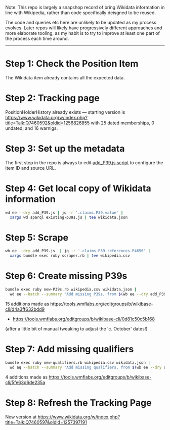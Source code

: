 Note: This repo is largely a snapshop record of bring Wikidata
information in line with Wikipedia, rather than code specifically
deisgned to be reused.

The code and queries etc here are unlikely to be updated as my process
evolves. Later repos will likely have progressively different approaches
and more elaborate tooling, as my habit is to try to improve at least
one part of the process each time around.

---------

Step 1: Check the Position Item
===============================

The Wikidata item already contains all the expected data.

Step 2: Tracking page
=====================

PositionHolderHistory already exists — starting version is
https://www.wikidata.org/w/index.php?title=Talk:Q7460592&oldid=1256826855
with 25 dated memberships, 0 undated; and 16 warnigs.

Step 3: Set up the metadata
===========================

The first step in the repo is always to edit [add_P39.js script](add_P39.js)
to configure the Item ID and source URL.

Step 4: Get local copy of Wikidata information
==============================================

```sh
wd ee --dry add_P39.js | jq -r '.claims.P39.value' |
  xargs wd sparql existing-p39s.js | tee wikidata.json
```

Step 5: Scrape
==============

```sh
wb ee --dry add_P39.js  | jq -r '.claims.P39.references.P4656' |
  xargs bundle exec ruby scraper.rb | tee wikipedia.csv
```

Step 6: Create missing P39s
===========================

```sh
bundle exec ruby new-P39s.rb wikipedia.csv wikidata.json |
  wd ee --batch --summary "Add missing P39s, from $(wb ee --dry add_P39.js | jq -r '.claims.P39.references.P4656')"
```

15 additions made as https://tools.wmflabs.org/editgroups/b/wikibase-cli/d4a3ff632bdd9
+ https://tools.wmflabs.org/editgroups/b/wikibase-cli/0d81c50c5b168

(after a little bit of manual tweaking to adjust the 'c. October'
dates!)

Step 7: Add missing qualifiers
==============================

```sh
bundle exec ruby new-qualifiers.rb wikipedia.csv wikidata.json |
  wd aq --batch --summary "Add missing qualifiers, from $(wb ee --dry add_P39.js | jq -r '.claims.P39.references.P4656')"
```

4 additions made as https://tools.wmflabs.org/editgroups/b/wikibase-cli/5fe63d6de235a

Step 8: Refresh the Tracking Page
==================================

New version at
https://www.wikidata.org/w/index.php?title=Talk:Q7460597&oldid=1257397191
